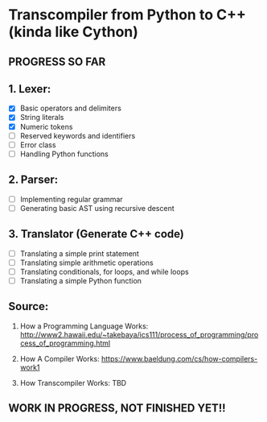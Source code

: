 # Transcompiler from Python to C++ (kinda like Cython)

## PROGRESS SO FAR
## 1. Lexer:
- [x] Basic operators and delimiters
- [x] String literals
- [x] Numeric tokens 
- [ ] Reserved keywords and identifiers
- [ ] Error class
- [ ] Handling Python functions

## 2. Parser:
- [ ] Implementing regular grammar
- [ ] Generating basic AST using recursive descent 

## 3. Translator (Generate C++ code)
- [ ] Translating a simple print statement
- [ ] Translating simple arithmetic operations
- [ ] Translating conditionals, for loops, and while loops
- [ ] Translating a simple Python function

## Source:
1. How a Programming Language Works:
http://www2.hawaii.edu/~takebaya/ics111/process_of_programming/process_of_programming.html 

2. How A Compiler Works:
https://www.baeldung.com/cs/how-compilers-work1

3. How Transcompiler Works:
TBD

## WORK IN PROGRESS, NOT FINISHED YET!!
